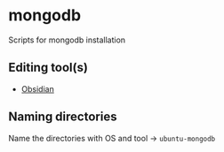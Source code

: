 # mongodb
Scripts for mongodb installation

## Editing tool(s)
* [Obsidian](https://obsidian.md/)

## Naming directories
Name the directories with OS and tool -> `ubuntu-mongodb`
